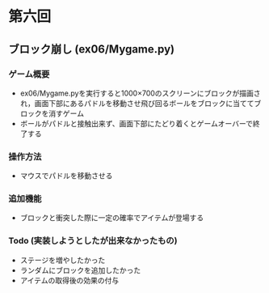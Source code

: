 # 第六回
## ブロック崩し (ex06/Mygame.py)
### ゲーム概要
- ex06/Mygame.pyを実行すると1000×700のスクリーンにブロックが描画され，画面下部にあるパドルを移動させ飛び回るボールをブロックに当ててブロックを消すゲーム
- ボールがパドルと接触出来ず、画面下部にたどり着くとゲームオーバーで終了する
### 操作方法
- マウスでパドルを移動させる
### 追加機能
- ブロックと衝突した際に一定の確率でアイテムが登場する

### Todo (実装しようとしたが出来なかったもの)
- ステージを増やしたかった
- ランダムにブロックを追加したかった
- アイテムの取得後の効果の付与